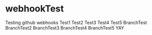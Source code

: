 # webhookTest
Testing github webhooks
Test1
Test2
Test3
Test4
Test5
BranchTest
BranchTest2
BranchTest3
BranchTest4
BranchTest5
YAY
